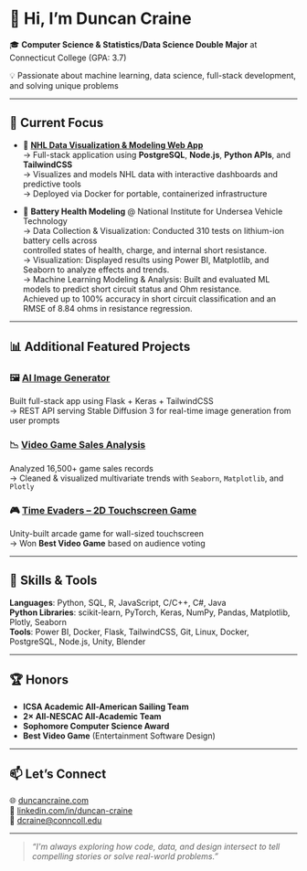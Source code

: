 # 👋 Hi, I’m Duncan Craine

🎓 **Computer Science & Statistics/Data Science Double Major** at Connecticut College (GPA: 3.7)

💡 Passionate about machine learning, data science, full-stack development, and solving unique problems

---

## 🔬 Current Focus

- 🏒 [**NHL Data Visualization & Modeling Web App**](https://github.com/DuncanC04/NHL-APP)  
  → Full-stack application using **PostgreSQL**, **Node.js**, **Python APIs**, and **TailwindCSS**  
  → Visualizes and models NHL data with interactive dashboards and predictive tools  
  → Deployed via Docker for portable, containerized infrastructure

- 🔋 **Battery Health Modeling** @ National Institute for Undersea Vehicle Technology  
  →	Data Collection & Visualization: Conducted 310 tests on lithium-ion battery cells across   
  controlled states of health, charge, and internal short resistance.   
  → Visualization: Displayed results using Power BI, Matplotlib, and Seaborn to analyze effects and trends.    
  →	Machine Learning Modeling & Analysis: Built and evaluated ML models to predict short circuit status and Ohm resistance.     
  Achieved up to 100% accuracy in short circuit classification and an RMSE of 8.84 ohms in resistance regression.


---

## 📊 Additional Featured Projects

### 🖼️ [AI Image Generator](https://github.com/DuncanC04/Stable-Diffusion-GUI)  
Built full-stack app using Flask + Keras + TailwindCSS  
→ REST API serving Stable Diffusion 3 for real-time image generation from user prompts

### 📉 [Video Game Sales Analysis](https://docs.google.com/presentation/d/1nzCy4MzzLZeA682Jht2X7zRyAGuIsYy2E4Lp7vNR2K8/edit?usp=sharing)  
Analyzed 16,500+ game sales records  
→ Cleaned & visualized multivariate trends with `Seaborn`, `Matplotlib`, and `Plotly`

### 🎮 [Time Evaders – 2D Touchscreen Game](https://dgm.my.canva.site/)
Unity-built arcade game for wall-sized touchscreen  
→ Won **Best Video Game** based on audience voting

---

## 🧠 Skills & Tools

**Languages**: Python, SQL, R, JavaScript, C/C++, C#, Java  
**Python Libraries**: scikit-learn, PyTorch, Keras, NumPy, Pandas, Matplotlib, Plotly, Seaborn  
**Tools**: Power BI, Docker, Flask, TailwindCSS, Git, Linux, Docker, PostgreSQL, Node.js, Unity, Blender  

---

## 🏆 Honors

- **ICSA Academic All-American Sailing Team**
- **2× All-NESCAC All-Academic Team**
- **Sophomore Computer Science Award**
- **Best Video Game** (Entertainment Software Design)

---

## 📫 Let’s Connect

🌐 [duncancraine.com](http://www.duncancraine.com)  
🔗 [linkedin.com/in/duncan-craine](http://www.linkedin.com/in/duncan-craine)  
📧 dcraine@conncoll.edu  

---

> *“I'm always exploring how code, data, and design intersect to tell compelling stories or solve real-world problems.”*
